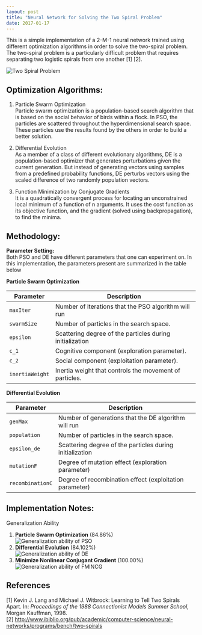 ```yaml
---
layout: post
title: "Neural Network for Solving the Two Spiral Problem"
date: 2017-01-17
---
```


This is a simple implementation of a 2-M-1 neural network trained using different optimization algorithms in order to solve the two-spiral problem. The two-spiral problem is a particularly difficult problem that requires separating two logistic spirals from one another [1] [2]. 

![Two Spiral Problem](http://i.imgur.com/AB14SHCl.png)  

## Optimization Algorithms:
1. Particle Swarm Optimization  
Particle swarm optimization is a population-based search algorithm that is based on the social behavior of birds within a 
flock. In PSO, the particles are scattered throughout the hyperdimensional search space. These particles use the results found 
by the others in order to build a better solution.

2. Differential Evolution  
As a member of a class of different evolutionary algorithms, DE is a population-based optimizer that generates perturbations
given the current generation. But instead of generating vectors using samples from a predefined probability functions, 
DE perturbs vectors using the scaled difference of two randomly population vectors. 

3. Function Minimization by Conjugate Gradients  
 It is a quadratically convergent process for locating an unconstrained local minimum of a function of n arguments. It uses the 
 cost function as its objective function, and the gradient (solved using backpropagation), to find the minima.  

## Methodology:
**Parameter Setting:**  
Both PSO and DE have different parameters that one can experiment on. In this implementation, the parameters present are summarized in the table below

**Particle Swarm Optimization**   

| Parameter       | Description                                              |
|-----------------|----------------------------------------------------------|
| `maxIter`       | Number of iterations that the PSO algorithm will run     |
| `swarmSize`     | Number of particles in the search space.                 |
| `epsilon`       | Scattering degree of the particles during initialization |
| `c_1`           | Cognitive component (exploration parameter).             |
| `c_2`           | Social component (exploitation parameter).               |
| `inertiaWeight` | Inertia weight that controls the movement of particles.  |

**Differential Evolution**  

| Parameter        | Description                                              |
|------------------|----------------------------------------------------------|
| `genMax`         | Number of generations that the DE algorithm will run     |
| `population`     | Number of particles in the search space.                 |
| `epsilon_de`     | Scattering degree of the particles during initialization |
| `mutationF`      | Degree of mutation effect (exploration parameter)        |
| `recombinationC` | Degree of recombination effect (exploitation parameter)  |

## Implementation Notes:
Generalization Ability  
1. **Particle Swarm Optimization** (84.86%)  
![Generalization ability of PSO](http://i.imgur.com/JtMGhr8l.png)  
2. **Differential Evolution** (84.102%)  
![Generalization ability of DE](http://i.imgur.com/oEHj0Dhl.png)
3. **Minimize Nonlinear Conjugant Gradient** (100.00%)  
![Generalization ability of FMINCG](http://i.imgur.com/SIGJKSal.png)

## References 
[1] Kevin J. Lang and Michael J. Witbrock: Learning to Tell Two Spirals Apart. In: *Proceedings of the 1988 Connectionist Models Summer School*, Morgan Kauffman, 1998.  
[2] http://www.ibiblio.org/pub/academic/computer-science/neural-networks/programs/bench/two-spirals  
